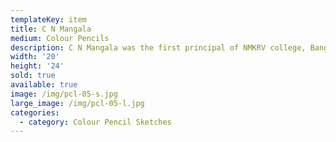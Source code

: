 ```yaml
---
templateKey: item
title: C N Mangala
medium: Colour Pencils
description: C N Mangala was the first principal of NMKRV college, Bangalore. This portrait is on display in Shashwathi women's museum within the campus.
width: '20'
height: '24'
sold: true
available: true
image: /img/pcl-05-s.jpg
large_image: /img/pcl-05-l.jpg
categories:
  - category: Colour Pencil Sketches
---
```


